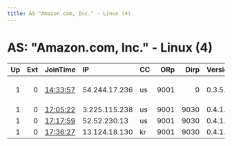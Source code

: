 ```yaml
---
title: AS "Amazon.com, Inc." - Linux (4)
---
```


# AS: "Amazon.com, Inc." - Linux (4)

|   Up |   Ext | JoinTime                                                                                            | IP            | CC   |   ORp |   Dirp | Version   | Contact                      | Nickname    |   eFamMembers |
|-----:|------:|:----------------------------------------------------------------------------------------------------|:--------------|:-----|------:|-------:|:----------|:-----------------------------|:------------|--------------:|
|    1 |     0 | [14:33:57](https://metrics.torproject.org/rs.html#details/EE8680AD9B5AD3BE26F65017B89D08B34633A37B) | 54.244.17.236 | us   |  9001 |      0 | 0.3.5.8   | 0xBFD29203 William Buck &lt; | tarragon    |             1 |
|    1 |     0 | [17:05:22](https://metrics.torproject.org/rs.html#details/E7E2A76191500600982E8A0664DBDDE982F65265) | 3.225.115.238 | us   |  9001 |   9030 | 0.4.1.6   | None                         | LeoR        |             1 |
|    1 |     0 | [17:17:59](https://metrics.torproject.org/rs.html#details/E58A48A62336A08CC3C6B40802923754E65A2609) | 52.52.230.13  | us   |  9001 |   9030 | 0.4.1.6   | None                         | Norman      |             1 |
|    1 |     0 | [17:36:27](https://metrics.torproject.org/rs.html#details/1E63C2CED3B6DDCD1078B2A4F10C8A48BD2C31A0) | 13.124.18.130 | kr   |  9001 |   9030 | 0.4.1.6   | None                         | Blankenship |             1 |
